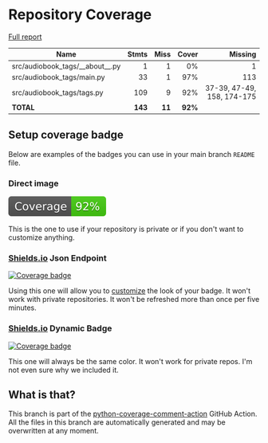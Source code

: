 # Repository Coverage

[Full report](https://htmlpreview.github.io/?https://github.com/andgineer/itunes-audiobook-from-mp3/blob/python-coverage-comment-action-data/htmlcov/index.html)

| Name                                 |    Stmts |     Miss |   Cover |   Missing |
|------------------------------------- | -------: | -------: | ------: | --------: |
| src/audiobook\_tags/\_\_about\_\_.py |        1 |        1 |      0% |         1 |
| src/audiobook\_tags/main.py          |       33 |        1 |     97% |       113 |
| src/audiobook\_tags/tags.py          |      109 |        9 |     92% |37-39, 47-49, 158, 174-175 |
|                            **TOTAL** |  **143** |   **11** | **92%** |           |


## Setup coverage badge

Below are examples of the badges you can use in your main branch `README` file.

### Direct image

[![Coverage badge](https://raw.githubusercontent.com/andgineer/itunes-audiobook-from-mp3/python-coverage-comment-action-data/badge.svg)](https://htmlpreview.github.io/?https://github.com/andgineer/itunes-audiobook-from-mp3/blob/python-coverage-comment-action-data/htmlcov/index.html)

This is the one to use if your repository is private or if you don't want to customize anything.

### [Shields.io](https://shields.io) Json Endpoint

[![Coverage badge](https://img.shields.io/endpoint?url=https://raw.githubusercontent.com/andgineer/itunes-audiobook-from-mp3/python-coverage-comment-action-data/endpoint.json)](https://htmlpreview.github.io/?https://github.com/andgineer/itunes-audiobook-from-mp3/blob/python-coverage-comment-action-data/htmlcov/index.html)

Using this one will allow you to [customize](https://shields.io/endpoint) the look of your badge.
It won't work with private repositories. It won't be refreshed more than once per five minutes.

### [Shields.io](https://shields.io) Dynamic Badge

[![Coverage badge](https://img.shields.io/badge/dynamic/json?color=brightgreen&label=coverage&query=%24.message&url=https%3A%2F%2Fraw.githubusercontent.com%2Fandgineer%2Fitunes-audiobook-from-mp3%2Fpython-coverage-comment-action-data%2Fendpoint.json)](https://htmlpreview.github.io/?https://github.com/andgineer/itunes-audiobook-from-mp3/blob/python-coverage-comment-action-data/htmlcov/index.html)

This one will always be the same color. It won't work for private repos. I'm not even sure why we included it.

## What is that?

This branch is part of the
[python-coverage-comment-action](https://github.com/marketplace/actions/python-coverage-comment)
GitHub Action. All the files in this branch are automatically generated and may be
overwritten at any moment.